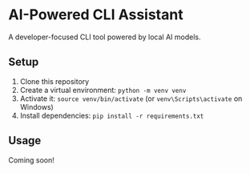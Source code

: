 # AI-Powered CLI Assistant

A developer-focused CLI tool powered by local AI models.

## Setup

1. Clone this repository
2. Create a virtual environment: `python -m venv venv`
3. Activate it: `source venv/bin/activate` (or `venv\Scripts\activate` on Windows)
4. Install dependencies: `pip install -r requirements.txt`

## Usage

Coming soon!